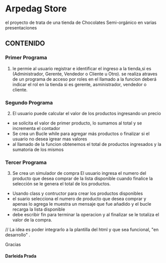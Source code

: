 # Arpedag Store 
el proyecto de trata de una tienda de Chocolates Semi-orgánico
en varias presentaciones 

## CONTENIDO 

### Primer Programa 
1. le permie al usuario registrar e identificar el ingreso a la tienda,si es (Administrador, Gerente, Vendedor o Cliente u Otro). 
se realiza atraves de un programa de acceso por roles 
en el llamado a la funcion deberá indicar el rol en la tienda si es gerente, asministrador, vendedor o cliente.  

### Segundo Programa 
2. El usuario puede calcular el valor de los productos ingresando un precio 
- se solicita el valor de primer producto, 
lo sumamos al total 
y se incrementa el contador 
- Se crea un Bucle while 
para agregar más productos o finalizar si el usuario no desea igrear mas valores 
- al llamado de la funcion 
obtenemos el total de productos ingresados y 
la sumatoria de los mismos

### Tercer Programa 
3. Se crea un simulador de compra 
El usuario ingresa el numero del producto que desea comprar de la lista disponible cuando finalice la selección se le genera el total de los productos.

- Usando class y contructor para crear los productos disponibles 
- el suario selecciona el numero de producto que desea comprar y apenas lo agrega le muestra un mensaje que fue añadido y el bucle recarga la lista disponible
- debe escribir fin para terminar la operacion y al finalizar se le totaliza el valor de la compra. 

// La idea es poder integrarlo a la plantilla del html y que sea funcional, "en desarrollo" . 

Gracias

#### Darleida Prada 



